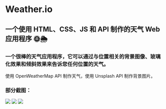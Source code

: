# Weather.io

## 一个使用 HTML、CSS、JS 和 API 制作的天气 Web 应用程序 🌞🌦

### 一个很棒的天气应用程序，它可以通过与位置相关的背景图像、玻璃化效果和倾斜效果来告诉您任何位置的天气。
使用 OpenWeatherMap API 制作天气，使用 Unsplash API 制作背景图片。


### 部分截图：

<img src="https://img-blog.csdnimg.cn/537fad3649b045cc94164e31e445dca0.png">

<img src="https://img-blog.csdnimg.cn/cf2a117f197b4ff7bd8a7034c4d3a137.png">

<img src="https://img-blog.csdnimg.cn/40d7074e825e48729ef9675badcff008.png">


